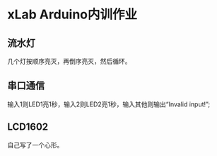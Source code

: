 # xLab Arduino内训作业
## 流水灯
几个灯按顺序亮灭，再倒序亮灭，然后循环。
## 串口通信
输入1则LED1亮1秒，输入2则LED2亮1秒，输入其他则输出“Invalid input!”;
## LCD1602
自己写了一个心形。